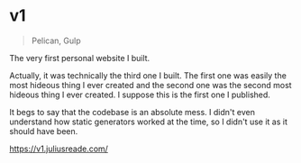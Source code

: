 # v1

> Pelican, Gulp

The very first personal website I built. 

Actually, it was technically the third one I built. The first one was easily the most hideous thing I ever created and the second one was the second most hideous thing I ever created. I suppose this is the first one I published.

It begs to say that the codebase is an absolute mess. I didn't even understand how static generators worked at the time, so I didn't use it as it should have been.

https://v1.juliusreade.com/
